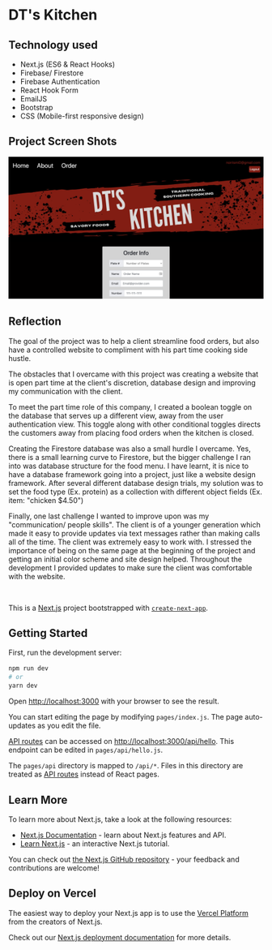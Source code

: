 # DT's Kitchen


## Technology used
- Next.js (ES6 & React Hooks)
- Firebase/ Firestore
- Firebase Authentication
- React Hook Form
- EmailJS
- Bootstrap
- CSS (Mobile-first responsive design)


## Project Screen Shots

![order page screenshot](Assets/example.jpg)


## Reflection

The goal of the project was to help a client streamline food orders, but also have a controlled website to compliment with his part time cooking side hustle. 
<br />

The obstacles that I overcame with this project was creating a website that is open part time at the client's discretion, database design and improving my communication with the client.
 
To meet the part time role of this company, I created a boolean toggle on the database that serves up a different view, away from the user authentication view. This toggle along with other conditional toggles directs the customers away from placing food orders when the kitchen is closed. 
 
Creating the Firestore database was also a small hurdle I overcame. Yes, there is a small learning curve to Firestore, but the bigger challenge I ran into was database structure for the food menu. I have learnt, it is nice to have a database framework going into a project, just like a website design framework. After several different database design trials, my solution was to set the food type (Ex. protein) as a collection with different object fields (Ex. item: "chicken $4.50")
 
Finally, one last challenge I wanted to improve upon was my "communication/ people skills". The client is of a younger generation which made it easy to provide updates via text messages rather than making calls all of the time. The client was extremely easy to work with. I stressed the importance of being on the same page at the beginning of the project and getting an initial color scheme and site design helped. Throughout the development I provided updates to make sure the client was comfortable with the website.

<br />




This is a [Next.js](https://nextjs.org/) project bootstrapped with [`create-next-app`](https://github.com/vercel/next.js/tree/canary/packages/create-next-app).

## Getting Started

First, run the development server:

```bash
npm run dev
# or
yarn dev
```

Open [http://localhost:3000](http://localhost:3000) with your browser to see the result.

You can start editing the page by modifying `pages/index.js`. The page auto-updates as you edit the file.

[API routes](https://nextjs.org/docs/api-routes/introduction) can be accessed on [http://localhost:3000/api/hello](http://localhost:3000/api/hello). This endpoint can be edited in `pages/api/hello.js`.

The `pages/api` directory is mapped to `/api/*`. Files in this directory are treated as [API routes](https://nextjs.org/docs/api-routes/introduction) instead of React pages.

## Learn More

To learn more about Next.js, take a look at the following resources:

- [Next.js Documentation](https://nextjs.org/docs) - learn about Next.js features and API.
- [Learn Next.js](https://nextjs.org/learn) - an interactive Next.js tutorial.

You can check out [the Next.js GitHub repository](https://github.com/vercel/next.js/) - your feedback and contributions are welcome!

## Deploy on Vercel

The easiest way to deploy your Next.js app is to use the [Vercel Platform](https://vercel.com/new?utm_medium=default-template&filter=next.js&utm_source=create-next-app&utm_campaign=create-next-app-readme) from the creators of Next.js.

Check out our [Next.js deployment documentation](https://nextjs.org/docs/deployment) for more details.
